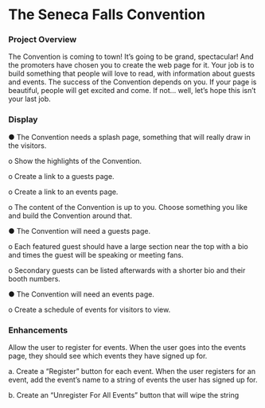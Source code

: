 # The Seneca Falls Convention
### Project Overview
The Convention is coming to town! It’s going to be grand, spectacular! And the promoters
have chosen you to create the web page for it. Your job is to build something that people will
love to read, with information about guests and events. The success of the Convention
depends on you. If your page is beautiful, people will get excited and come. If not… well, let’s
hope this isn’t your last job.

### Display
● The Convention needs a splash page, something that will really draw in the visitors.

o Show the highlights of the Convention.

o Create a link to a guests page.

o Create a link to an events page.

o The content of the Convention is up to you. Choose something you like and
build the Convention around that.

● The Convention will need a guests page.

o Each featured guest should have a large section near the top with a bio and
times the guest will be speaking or meeting fans.

o Secondary guests can be listed afterwards with a shorter bio and their booth
numbers.

● The Convention will need an events page.

o Create a schedule of events for visitors to view.

### Enhancements
Allow the user to register for events. When the user goes into the events page, they
should see which events they have signed up for.

a. Create a “Register” button for each event. When the user registers for an event,
add the event’s name to a string of events the user has signed up for.

b. Create an “Unregister For All Events” button that will wipe the string
